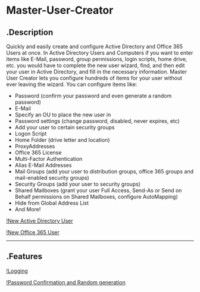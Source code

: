 # Master-User-Creator

## .Description
Quickly and easily create and configure Active Directory and Office 365 Users at once. In Active Directory Users and Computers if you want to enter items like E-Mail, password, group permissions, login scripts, home drive, etc. you would have to complete the new user wizard, find, and then edit your user in Active Directory, and fill in the necessary information. Master User Creator lets you configure hundreds of items for your user without ever leaving the wizard. You can configure items like:
- Password (confirm your password and even generate a random password)
- E-Mail
- Specify an OU to place the new user in
- Password settings (change password, disabled, never expires, etc)
- Add your user to certain security groups
- Logon Script
- Home Folder (drive letter and location)
- ProxyAddresses
- Office 365 License
- Multi-Factor Authentication
- Alias E-Mail Addresses
- Mail Groups (add your user to distribution groups, office 365 groups and mail-enabled security groups)
- Security Groups (add your user to security groups)
- Shared Mailboxes (grant your user Full Access, Send-As or Send on Behalf permissions on Shared Mailboxes, configure AutoMapping)
- Hide from Global Address List
- And More!

[!New Active Directory User](http://thelazyadministrator.com/wp-content/uploads/2018/07/Webp.net-gifmaker-2.gif)

[!New Office 365 User](http://thelazyadministrator.com/wp-content/uploads/2018/07/Webp.net-gifmaker-3.gif)

___

## .Features

[!Logging](http://thelazyadministrator.com/wp-content/uploads/2018/07/ezgif.com-video-to-gif-2.gif)

[!Password Confirmation and Random generation](http://thelazyadministrator.com/wp-content/uploads/2018/07/ezgif.com-video-to-gif-1.gif)
